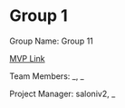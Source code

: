# Group 1
Group Name: Group 11

[MVP Link]([http://cs196.cs.illinois.edu](https://docs.google.com/document/d/1lhEw7WcuuntjVTAuw3c8l0EIEPmpu8ldDNWmdEHPGIU/edit)https://docs.google.com/document/d/1lhEw7WcuuntjVTAuw3c8l0EIEPmpu8ldDNWmdEHPGIU/edit)

Team Members: _, _

Project Manager: saloniv2, _
